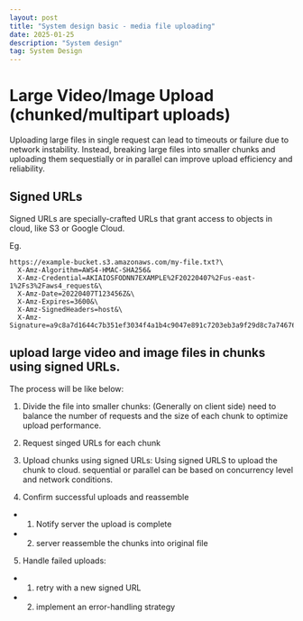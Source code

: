 ```yaml
---
layout: post
title: "System design basic - media file uploading"
date: 2025-01-25
description: "System design"
tag: System Design
---
```


# Large Video/Image Upload **(chunked/multipart uploads)**

Uploading large files in single request can lead to timeouts or failure due to network instability. Instead, breaking large files into smaller chunks and uploading them sequestially or in parallel can improve upload efficiency and reliability.

## Signed URLs

Signed URLs are specially-crafted URLs that grant access to objects in cloud, like S3 or Google Cloud.

Eg.

```
https://example-bucket.s3.amazonaws.com/my-file.txt?\
  X-Amz-Algorithm=AWS4-HMAC-SHA256&
  X-Amz-Credential=AKIAIOSFODNN7EXAMPLE%2F20220407%2Fus-east-1%2Fs3%2Faws4_request&\
  X-Amz-Date=20220407T123456Z&\
  X-Amz-Expires=3600&\
  X-Amz-SignedHeaders=host&\
  X-Amz-Signature=a9c8a7d1644c7b351ef3034f4a1b4c9047e891c7203eb3a9f29d8c7a74676d88
```

## upload large video and image files in chunks using signed URLs.

The process will be like below:

1. Divide the file into smaller chunks: (Generally on client side) need to balance the number of requests and the size of each chunk to optimize upload performance.

2. Request singed URLs for each chunk

3. Upload chunks using signed URLs: Using signed URLS to upload the chunk to cloud. sequential or parallel can be based on concurrency level and network conditions.

4. Confirm successful uploads and reassemble

- 1. Notify server the upload is complete
- 2. server reassemble the chunks into original file

5. Handle failed uploads:

- 1. retry with a new signed URL
- 2. implement an error-handling strategy
